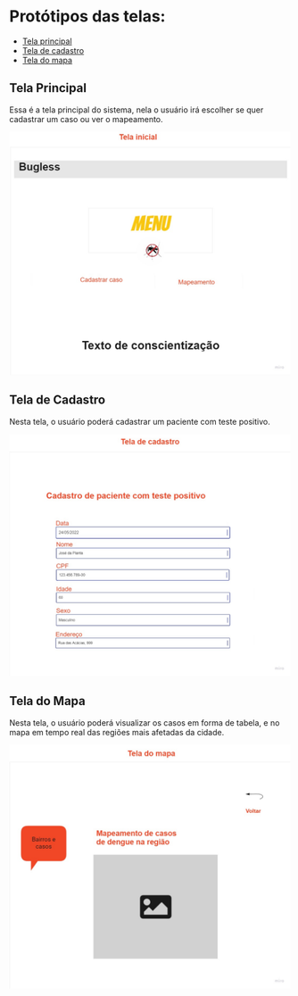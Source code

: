 # Protótipos das telas:

* [Tela principal](#tela-principal)
* [Tela de cadastro](#tela-de-cadastro)
* [Tela do mapa](#tela-do-mapa)

## Tela Principal
Essa é a tela principal do sistema, nela o usuário irá escolher se quer cadastrar um caso ou ver o mapeamento. 

![image](https://github.com/more-devs-2-blu/bugless/blob/main/docs/prototipa%C3%A7%C3%A3o/tela_inicial.jpg)

## Tela de Cadastro
Nesta tela, o usuário poderá cadastrar um paciente com teste positivo.

![Image](https://github.com/more-devs-2-blu/bugless/blob/main/docs/prototipa%C3%A7%C3%A3o/tela_cadastro.jpg)

## Tela do Mapa
Nesta tela, o usuário poderá visualizar os casos em forma de tabela, e no mapa em tempo real das regiões mais afetadas da cidade.

![Image](https://github.com/more-devs-2-blu/bugless/blob/main/docs/prototipa%C3%A7%C3%A3o/tela_mapa.jpg)
